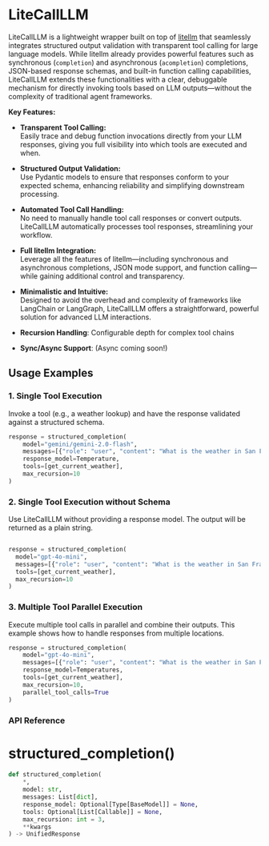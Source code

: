 
# LiteCallLLM

LiteCallLLM is a lightweight wrapper built on top of [litellm](https://github.com/litellm/litellm) that seamlessly integrates structured output validation with transparent tool calling for large language models. While litellm already provides powerful features such as synchronous (`completion`) and asynchronous (`acompletion`) completions, JSON-based response schemas, and built-in function calling capabilities, LiteCallLLM extends these functionalities with a clear, debuggable mechanism for directly invoking tools based on LLM outputs—without the complexity of traditional agent frameworks.

**Key Features:**

- **Transparent Tool Calling:**  
  Easily trace and debug function invocations directly from your LLM responses, giving you full visibility into which tools are executed and when.

- **Structured Output Validation:**  
  Use Pydantic models to ensure that responses conform to your expected schema, enhancing reliability and simplifying downstream processing.

- **Automated Tool Call Handling:**  
  No need to manually handle tool call responses or convert outputs. LiteCallLLM automatically processes tool responses, streamlining your workflow.

- **Full litellm Integration:**  
  Leverage all the features of litellm—including synchronous and asynchronous completions, JSON mode support, and function calling—while gaining additional control and transparency.

- **Minimalistic and Intuitive:**  
  Designed to avoid the overhead and complexity of frameworks like LangChain or LangGraph, LiteCallLLM offers a straightforward, powerful solution for advanced LLM interactions.
- **Recursion Handling**: 
  Configurable depth for complex tool chains
- **Sync/Async Support**:
  (Async coming soon!)

## Usage Examples

### 1. Single Tool Execution

Invoke a tool (e.g., a weather lookup) and have the response validated against a structured schema.

```python
response = structured_completion(
    model="gemini/gemini-2.0-flash",
    messages=[{"role": "user", "content": "What is the weather in San Francisco?"}],
    response_model=Temperature,
    tools=[get_current_weather],
    max_recursion=10
)

```
### 2. Single Tool Execution without Schema
Use LiteCallLLM without providing a response model. The output will be returned as a plain string.

```python

response = structured_completion(
  model="gpt-4o-mini",
  messages=[{"role": "user", "content": "What is the weather in San Francisco?"}],
  tools=[get_current_weather],
  max_recursion=10
)
```

### 3. Multiple Tool Parallel Execution
Execute multiple tool calls in parallel and combine their outputs. This example shows how to handle responses from multiple locations.
```python
response = structured_completion(
    model="gpt-4o-mini",
    messages=[{"role": "user", "content": "What is the weather in San Francisco and New York?"}],
    response_model=Temperatures,
    tools=[get_current_weather],
    max_recursion=10,
    parallel_tool_calls=True
)
```
### API Reference
# structured_completion()
```python
def structured_completion(
    *,
    model: str,
    messages: List[dict],
    response_model: Optional[Type[BaseModel]] = None,
    tools: Optional[List[Callable]] = None,
    max_recursion: int = 3,
    **kwargs
) -> UnifiedResponse
```
